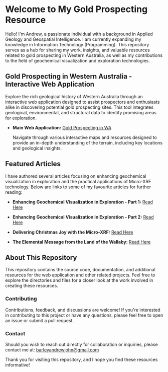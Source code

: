 # Welcome to My Gold Prospecting Resource

Hello! I'm Andrew, a passionate individual with a background in Applied Geology and Geospatial Intelligence. I am currently expanding my knowledge in Information Technology (Programming). This repository serves as a hub for sharing my work, insights, and valuable resources related to gold prospecting in Western Australia, as well as my contributions to the field of geochemical visualization and exploration technologies.

## Gold Prospecting in Western Australia - Interactive Web Application

Explore the rich geological history of Western Australia through an interactive web application designed to assist prospectors and enthusiasts alike in discovering potential gold prospecting sites. This tool integrates geological, environmental, and structural data to identify promising areas for exploration.

- **Main Web Application:** [Gold Prospecting in WA](http://157.245.201.158/~Barley/webapp/Index.html)
  
  Navigate through various interactive maps and resources designed to provide an in-depth understanding of the terrain, including key locations and geological insights.

## Featured Articles

I have authored several articles focusing on enhancing geochemical visualization in exploration and the practical applications of Micro-XRF technology. Below are links to some of my favourite articles for further reading:

- **Enhancing Geochemical Visualization in Exploration - Part 1:** [Read Here](https://www.portaspecs.com/enhancing-geochemical-visualization-in-exploration/)
  
- **Enhancing Geochemical Visualization in Exploration - Part 2:** [Read Here](https://www.portaspecs.com/enhancing-geochemical-visualization-in-exploration-part-2/)
  
- **Delivering Christmas Joy with the Micro-XRF:** [Read Here](https://www.portaspecs.com/delivering-christmas-joy-with-the-micro-xrf/)
  
- **The Elemental Message from the Land of the Wallaby:** [Read Here](https://www.portaspecs.com/the-elemental-message-from-the-land-of-the-wallaby/)

## About This Repository

This repository contains the source code, documentation, and additional resources for the web application and other related projects. Feel free to explore the directories and files for a closer look at the work involved in creating these resources.

### Contributing

Contributions, feedback, and discussions are welcome! If you're interested in contributing to this project or have any questions, please feel free to open an issue or submit a pull request.

### Contact

Should you wish to reach out directly for collaboration or inquiries, please contact me at: barleyandrewjohn@gmail.com 

Thank you for visiting this repository, and I hope you find these resources informative!
